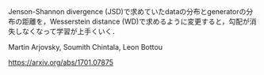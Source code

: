<!-- ![論文](図のURL) -->

Jenson-Shannon divergence (JSD)で求めていたdataの分布とgeneratorの分布の距離を，Wesserstein distance (WD)で求めるように変更すると，勾配が消失しなくなって学習が上手くいく．

Martin Arjovsky, Soumith Chintala, Leon Bottou

https://arxiv.org/abs/1701.07875
